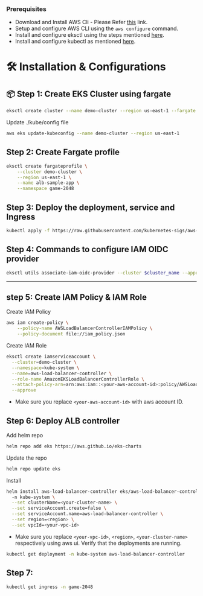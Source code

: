 
### Prerequisites
- Download and Install AWS Cli - Please Refer [this](https://docs.aws.amazon.com/cli/latest/userguide/getting-started-install.html) link.
- Setup and configure AWS CLI using the `aws configure` command.
- Install and configure eksctl using the steps mentioned [here](https://eksctl.io/installation/).
- Install and configure kubectl as mentioned [here](https://kubernetes.io/docs/tasks/tools/).

# 🛠️  Installation & Configurations
## 📦 Step 1: Create EKS Cluster using fargate
```bash
eksctl create cluster --name demo-cluster --region us-east-1 --fargate
```
Update ./kube/config file
```bash
aws eks update-kubeconfig --name demo-cluster --region us-east-1
```
## Step 2: Create Fargate profile
```bash
eksctl create fargateprofile \
    --cluster demo-cluster \
    --region us-east-1 \
    --name alb-sample-app \
    --namespace game-2048
```
## Step 3: Deploy the deployment, service and Ingress
```bash
kubectl apply -f https://raw.githubusercontent.com/kubernetes-sigs/aws-load-balancer-controller/v2.5.4/docs/examples/2048/2048_full.yaml
```
## Step 4: Commands to configure IAM OIDC provider
```bash
eksctl utils associate-iam-oidc-provider --cluster $cluster_name --approve
```
*********
## step 5: Create IAM Policy & IAM Role
Create IAM Policy
```bash
aws iam create-policy \
    --policy-name AWSLoadBalancerControllerIAMPolicy \
    --policy-document file://iam_policy.json
```
Create IAM Role
```bash
eksctl create iamserviceaccount \
  --cluster=demo-cluster \
  --namespace=kube-system \
  --name=aws-load-balancer-controller \
  --role-name AmazonEKSLoadBalancerControllerRole \
  --attach-policy-arn=arn:aws:iam::<your-aws-account-id>:policy/AWSLoadBalancerControllerIAMPolicy \
  --approve
```
- Make sure you replace `<your-aws-account-id>` with aws account ID.
## Step 6: Deploy ALB controller
Add helm repo
```bash
helm repo add eks https://aws.github.io/eks-charts
```
Update the repo
```bash
helm repo update eks
```
Install
```bash
helm install aws-load-balancer-controller eks/aws-load-balancer-controller \            
  -n kube-system \
  --set clusterName=<your-cluster-name> \
  --set serviceAccount.create=false \
  --set serviceAccount.name=aws-load-balancer-controller \
  --set region=<region> \
  --set vpcId=<your-vpc-id>
```
- Make sure you replace `<your-vpc-id>`, `<region>`, `<your-cluster-name>` respectively using aws ui.
Verify that the deployments are running.
```bash
kubectl get deployment -n kube-system aws-load-balancer-controller
```
## Step 7: 
```bash
kubectl get ingress -n game-2048
```
